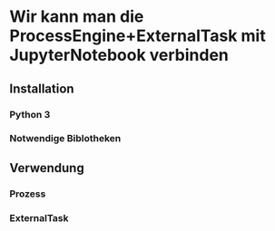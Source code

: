 # Wir kann man die ProcessEngine+ExternalTask mit JupyterNotebook verbinden

## Installation

### Python 3

### Notwendige Biblotheken

## Verwendung

### Prozess

### ExternalTask